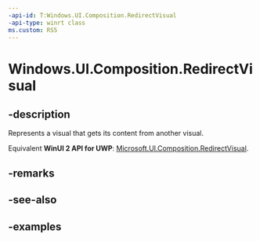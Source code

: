 ```yaml
---
-api-id: T:Windows.UI.Composition.RedirectVisual
-api-type: winrt class
ms.custom: RS5
---
```


<!-- Class syntax.
public class RedirectVisual : ContainerVisual, ContainerVisual
-->

# Windows.UI.Composition.RedirectVisual

## -description

Represents a visual that gets its content from another visual.

Equivalent **WinUI 2 API for UWP**: [Microsoft.UI.Composition.RedirectVisual](/windows/winui/api/microsoft.ui.composition.redirectvisual).

## -remarks

## -see-also

## -examples

